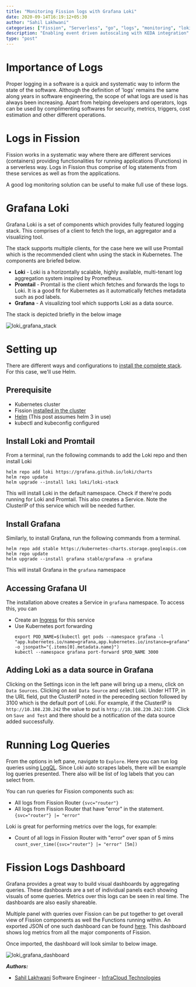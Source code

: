 ```yaml
---
title: "Monitoring Fission logs with Grafana Loki"
date: 2020-09-14T16:19:12+05:30
author: "Sahil Lakhwani"
categories: ["Fission", "Serverless", "go", "logs", "monitoring", "loki", "grafana", "Tutorial", "Faas"]
description: "Enabling event driven autoscaling with KEDA integration"
type: "post"
---
```


# Importance of Logs

Proper logging in a software is a quick and systematic way to inform the state of the software. Although the definition of 'logs' remains the same along years in software engineering, the scope of what logs are used is has always been increasing. Apart from helping developers and operators, logs can be used by complimenting softwares for security, metrics, triggers, cost estimation and other different operations.

# Logs in Fission

Fission works in a systematic way where there are different services (containers) providing functionalities for running applications (Functions) in a serverless way. Logs in Fission thus comprise of log statements from these services as well as from the applications.

A good log monitoring solution can be useful to make full use of these logs.

# Grafana Loki

Grafana Loki is a set of components which provides fully featured logging stack. This comprises of a client to fetch the logs, an aggregator and a visualizing tool. 

The stack supports multiple clients, for the case here we will use Promtail which is the recommended client whn using the stack in Kubernetes.
The components are briefed below.

- **Loki** - Loki is a horizontally scalable, highly available, multi-tenant log aggregation system inspired by Prometheus.
- **Promtail** - Promtail is the client which fetches and forwards the logs to Loki. It is a good fit for Kubernetes as it automatically fetches metadata such as pod labels.
- **Grafana** - A visualizing tool which supports Loki as a data source.

The stack is depicted briefly in the below image

![loki_grafana_stack](../../../images/loki-grafana/stack.png)


# Setting up

There are different ways and configurations to [install the complete stack](https://grafana.com/docs/loki/latest/installation/). For this case, we'll use Helm.

## Prerequisite

- Kubernetes cluster
- Fission [installed in the cluster](https://docs.fission.io/docs/installation/)
- [Helm](https://helm.sh/) (This post assumes helm 3 in use)
- kubectl and kubeconfig configured


## Install Loki and Promtail

From a terminal, run the following commands to add the Loki repo and then install Loki

```
helm repo add loki https://grafana.github.io/loki/charts
helm repo update
helm upgrade --install loki loki/loki-stack
```

This will install Loki in the default namespace. Check if there're pods running for Loki and Promtail. This also creates a Service. Note the ClusterIP of this service which will be needed further.


## Install Grafana

Similarly, to install Grafana, run the following commands from a terminal.

```
helm repo add stable https://kubernetes-charts.storage.googleapis.com
helm repo update
helm upgrade --install grafana stable/grafana -n grafana
```

This will install Grafana in the `grafana` namespace


## Accessing Grafana UI

The installation above creates a Service in `grafana` namespace. To access this, you can
- Create an [Ingress](https://kubernetes.io/docs/concepts/services-networking/ingress/) for this service
- Use Kubernetes port forwarding
    ```
    export POD_NAME=$(kubectl get pods --namespace grafana -l "app.kubernetes.io/name=grafana,app.kubernetes.io/instance=grafana" -o jsonpath="{.items[0].metadata.name}")
    kubectl --namespace grafana port-forward $POD_NAME 3000
    ```
  
## Adding Loki as a data source in Grafana

Clicking on the Settings icon in the left pane will bring up a menu, click on `Data Sources`. Clicking on `Add Data Source` and select Loki.
Under HTTP, in the URL field, put the ClusterIP noted in the pereceding section followed by 3100 which is the default port of Loki. For example, if the ClusterIP is `http://10.108.230.242` the value to put is `http://10.108.230.242:3100`. Click on `Save and Test` and there should be a notification of the data source added successfully.

# Running Log Queries

From the options in left pane, navigate to `Explore`. Here you can run log queries using [LogQL](https://grafana.com/docs/loki/latest/logql/). Since Loki auto scrapes labels, there will be example log queries presented. There also will be list of log labels that you can select from.

You can run queries for Fission components such as:
- All logs from Fission Router
    `{svc="router"}`
- All logs from Fission Router that have "error" in the statement.
    `{svc="router"} |= "error"`

Loki is great for performing metrics over the logs, for example:
- Count of all logs in Fission Router with "error" over span of 5 mins 
    `count_over_time({svc="router"} |= "error" [5m])`


# Fission Logs Dashboard

Grafana provides a great way to build visual dashboards by aggregating queries.
These dashboards are a set of individual panels each showing visuals of some queries.
Metrics over this logs can be seen in real time. The dashboards are also easily shareable.

Multiple panel with queries over Fission can be put together to get overall view of Fission components as well the Functions running within.
An exported JSON of one such dashboard can be found [here](../../static/misc/loki-grafana-dashboard.json). This dashboard shows log metrics from all the major components of Fission.

Once imported, the dashboard will look similar to below image.

![loki_grafana_dashboard](../../../images/loki-grafana/loki-grafana-dashboard.png)


**_Authors:_**

* [Sahil Lakhwani](https://twitter.com/lakhwani_sahil)  Software Engineer - [InfraCloud Technologies](http://infracloud.io/)
